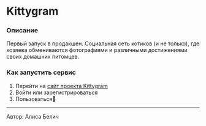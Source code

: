 # Kittygram
### Описание
Первый запуск в продакшен. Социальная сеть котиков (и не только), где хозяева обмениваются фотографиями и различными достижениями своих домашних питомцев.
### Как запустить сервис
1. Перейти на [сайт проекта Kittygram](https://kittygram.line.pm)
2. Войти или зарегистрироваться
3. Пользоваться:open_hands:
____
Автор: Алиса Белич
